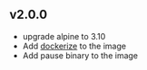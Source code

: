 ## v2.0.0

* upgrade alpine to 3.10
* Add [dockerize](https://github.com/jwilder/dockerize) to the image
* Add pause binary to the image

